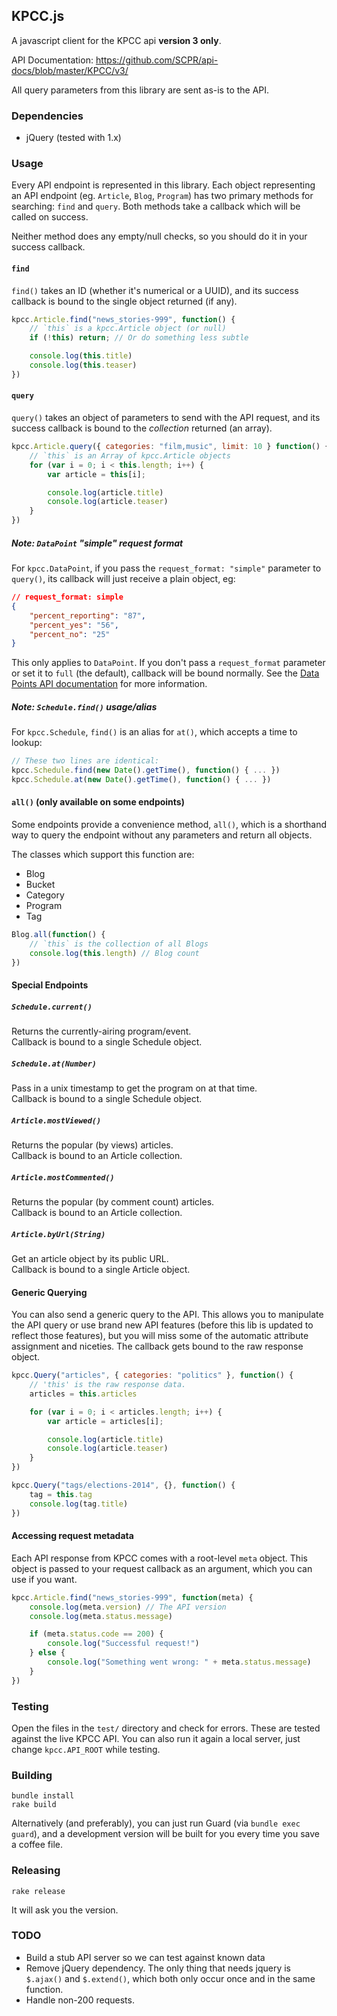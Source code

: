 ## KPCC.js

A javascript client for the KPCC api **version 3 only**.

API Documentation: https://github.com/SCPR/api-docs/blob/master/KPCC/v3/

All query parameters from this library are sent as-is to the API.


### Dependencies
* jQuery (tested with 1.x)


### Usage
Every API endpoint is represented in this library. Each object representing an API endpoint (eg. `Article`, `Blog`, `Program`) has two primary methods for searching: `find` and `query`. Both methods take a callback which will be called on success.

Neither method does any empty/null checks, so you should do it in your success callback.

#### `find`
`find()` takes an ID (whether it's numerical or a UUID), and its success callback is bound to the single object returned (if any).

```javascript
kpcc.Article.find("news_stories-999", function() {
    // `this` is a kpcc.Article object (or null)
    if (!this) return; // Or do something less subtle

    console.log(this.title)
    console.log(this.teaser)
})
```

#### `query`
`query()` takes an object of parameters to send with the API request, and its success callback is bound to the *collection* returned (an array).

```javascript
kpcc.Article.query({ categories: "film,music", limit: 10 } function() {
    // `this` is an Array of kpcc.Article objects
    for (var i = 0; i < this.length; i++) {
        var article = this[i];

        console.log(article.title)
        console.log(article.teaser)
    }
})
```

##### Note: `DataPoint` "simple" request format
For `kpcc.DataPoint`, if you pass the `request_format: "simple"` parameter to `query()`, its callback will just receive a plain object, eg:

```json
// request_format: simple
{
    "percent_reporting": "87",
    "percent_yes": "56",
    "percent_no": "25"
}
```

This only applies to `DataPoint`. If you don't pass a `request_format` parameter or set it to `full` (the default), callback will be bound normally. See the [Data Points API documentation](https://github.com/SCPR/api-docs/blob/master/KPCC/v3/endpoints/data_points.md) for more information.


##### Note: `Schedule.find()` usage/alias
For `kpcc.Schedule`, `find()` is an alias for `at()`, which accepts a time to lookup:

```javascript
// These two lines are identical:
kpcc.Schedule.find(new Date().getTime(), function() { ... })
kpcc.Schedule.at(new Date().getTime(), function() { ... })
```

#### `all()` (only available on some endpoints)
Some endpoints provide a convenience method, `all()`, which is a shorthand way to query the endpoint without any parameters and return all objects.

The classes which support this function are:
* Blog
* Bucket
* Category
* Program
* Tag

```javascript
Blog.all(function() {
    // `this` is the collection of all Blogs
    console.log(this.length) // Blog count
})
```

#### Special Endpoints
##### `Schedule.current()`
Returns the currently-airing program/event.  
Callback is bound to a single Schedule object.

##### `Schedule.at(Number)`
Pass in a unix timestamp to get the program on at that time.  
Callback is bound to a single Schedule object.

##### `Article.mostViewed()`
Returns the popular (by views) articles.  
Callback is bound to an Article collection.

##### `Article.mostCommented()`
Returns the popular (by comment count) articles.  
Callback is bound to an Article collection.

##### `Article.byUrl(String)`
Get an article object by its public URL.  
Callback is bound to a single Article object.

#### Generic Querying
You can also send a generic query to the API. This allows you to manipulate the API query or use brand new API features (before this lib is updated to reflect those features), but you will miss some of the automatic attribute assignment and niceties. The callback gets bound to the raw response object.

```javascript
kpcc.Query("articles", { categories: "politics" }, function() {
    // 'this' is the raw response data.
    articles = this.articles

    for (var i = 0; i < articles.length; i++) {
        var article = articles[i];

        console.log(article.title)
        console.log(article.teaser)
    }
})

kpcc.Query("tags/elections-2014", {}, function() {
    tag = this.tag
    console.log(tag.title)
})
```

#### Accessing request metadata
Each API response from KPCC comes with a root-level `meta` object. This object is passed to your request callback as an argument, which you can use if you want.

```javascript
kpcc.Article.find("news_stories-999", function(meta) {
    console.log(meta.version) // The API version
    console.log(meta.status.message)

    if (meta.status.code == 200) {
        console.log("Successful request!")
    } else {
        console.log("Something went wrong: " + meta.status.message)
    }
})
```


### Testing
Open the files in the `test/` directory and check for errors. These are tested against the live KPCC API. You can also run it again a local server, just change `kpcc.API_ROOT` while testing.

### Building
```
bundle install
rake build
```

Alternatively (and preferably), you can just run Guard (via `bundle exec guard`), and a development version will be built for you every time you save a coffee file.


### Releasing
```
rake release
```

It will ask you the version.

### TODO
* Build a stub API server so we can test against known data
* Remove jQuery dependency. The only thing that needs jquery is `$.ajax()` and `$.extend()`, which both only occur once and in the same function.
* Handle non-200 requests.
